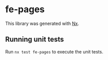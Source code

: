 # fe-pages

This library was generated with [Nx](https://nx.dev).

## Running unit tests

Run `nx test fe-pages` to execute the unit tests.
